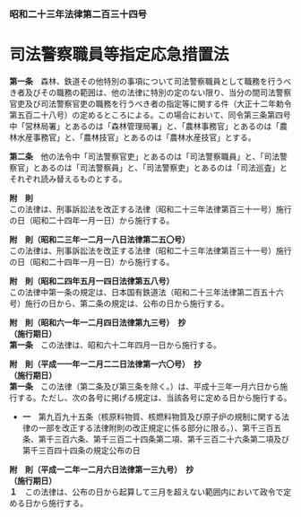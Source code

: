 ### 昭和二十三年法律第二百三十四号  
# 司法警察職員等指定応急措置法  
  
**第一条**　森林、鉄道その他特別の事項について司法警察職員として職務を行うべき者及びその職務の範囲は、他の法律に特別の定のない限り、当分の間司法警察官吏及び司法警察官吏の職務を行うべき者の指定等に関する件（大正十二年勅令第五百二十八号）の定めるところによる。この場合において、同令第三条第四号中「営林局署」とあるのは「森林管理局署」と、「農林事務官」とあるのは「農林水産事務官」と、「農林技官」とあるのは「農林水産技官」とする。  
  
**第二条**　他の法令中「司法警察官吏」とあるのは「司法警察職員」と、「司法警察官」とあるのは「司法警察員」と、「司法警察吏」とあるのは「司法巡査」とそれぞれ読み替えるものとする。  
  
**附　則**  
この法律は、刑事訴訟法を改正する法律（昭和二十三年法律第百三十一号）施行の日（昭和二十四年一月一日）から施行する。  
  
**附　則（昭和二三年一二月一八日法律第二五〇号）**  
この法律は、刑事訴訟法を改正する法律（昭和二十三年法律第百三十一号）施行の日（昭和二十四年一月一日）から施行する。  
  
**附　則（昭和二四年五月一四日法律第五八号）**  
この法律中第一条の規定は、日本国有鉄道法（昭和二十三年法律第二百五十六号）施行の日から、第二条の規定は、公布の日から施行する。  
  
**附　則（昭和六一年一二月四日法律第九三号）　抄**  
**（施行期日）**  
**第一条**　この法律は、昭和六十二年四月一日から施行する。  
  
**附　則（平成一一年一二月二二日法律第一六〇号）　抄**  
**（施行期日）**  
**第一条**　この法律（第二条及び第三条を除く。）は、平成十三年一月六日から施行する。ただし、次の各号に掲げる規定は、当該各号に定める日から施行する。  
* **一**　第九百九十五条（核原料物質、核燃料物質及び原子炉の規制に関する法律の一部を改正する法律附則の改正規定に係る部分に限る。）、第千三百五条、第千三百六条、第千三百二十四条第二項、第千三百二十六条第二項及び第千三百四十四条の規定公布の日  
  
**附　則（平成一二年一二月六日法律第一三九号）　抄**  
**（施行期日）**  
**１**　この法律は、公布の日から起算して三月を超えない範囲内において政令で定める日から施行する。  
  
